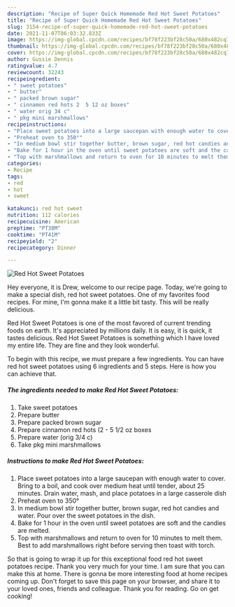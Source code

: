 ```yaml
---
description: "Recipe of Super Quick Homemade Red Hot Sweet Potatoes"
title: "Recipe of Super Quick Homemade Red Hot Sweet Potatoes"
slug: 3154-recipe-of-super-quick-homemade-red-hot-sweet-potatoes
date: 2021-11-07T06:03:32.833Z
image: https://img-global.cpcdn.com/recipes/bf78f223bf28c50a/680x482cq70/red-hot-sweet-potatoes-recipe-main-photo.jpg
thumbnail: https://img-global.cpcdn.com/recipes/bf78f223bf28c50a/680x482cq70/red-hot-sweet-potatoes-recipe-main-photo.jpg
cover: https://img-global.cpcdn.com/recipes/bf78f223bf28c50a/680x482cq70/red-hot-sweet-potatoes-recipe-main-photo.jpg
author: Gussie Dennis
ratingvalue: 4.7
reviewcount: 32243
recipeingredient:
- " sweet potatoes"
- " butter"
- " packed brown sugar"
- " cinnamon red hots 2  5 12 oz boxes"
- " water orig 34 c"
- " pkg mini marshmallows"
recipeinstructions:
- "Place sweet potatoes into a large saucepan with enough water to cover. Bring to a boil, and cook over medium heat until tender, about 25 minutes. Drain water, mash, and place potatoes in a large casserole dish"
- "Preheat oven to 350°"
- "In medium bowl stir together butter, brown sugar, red hot candies and water. Pour over the sweet potatoes in the dish."
- "Bake for 1 hour in the oven until sweet potatoes are soft and the candies are melted."
- "Top with marshmallows and return to oven for 10 minutes to melt them. Best to add marshmallows right before serving then toast with torch."
categories:
- Recipe
tags:
- red
- hot
- sweet

katakunci: red hot sweet 
nutrition: 112 calories
recipecuisine: American
preptime: "PT38M"
cooktime: "PT41M"
recipeyield: "2"
recipecategory: Dinner

---
```



![Red Hot Sweet Potatoes](https://img-global.cpcdn.com/recipes/bf78f223bf28c50a/680x482cq70/red-hot-sweet-potatoes-recipe-main-photo.jpg)

Hey everyone, it is Drew, welcome to our recipe page. Today, we're going to make a special dish, red hot sweet potatoes. One of my favorites food recipes. For mine, I'm gonna make it a little bit tasty. This will be really delicious.

Red Hot Sweet Potatoes is one of the most favored of current trending foods on earth. It's appreciated by millions daily. It is easy, it is quick, it tastes delicious. Red Hot Sweet Potatoes is something which I have loved my entire life. They are fine and they look wonderful.




To begin with this recipe, we must prepare a few ingredients. You can have red hot sweet potatoes using 6 ingredients and 5 steps. Here is how you can achieve that.

<!--inarticleads1-->

##### The ingredients needed to make Red Hot Sweet Potatoes:

1. Take  sweet potatoes
1. Prepare  butter
1. Prepare  packed brown sugar
1. Prepare  cinnamon red hots (2 - 5 1/2 oz boxes
1. Prepare  water (orig 3/4 c)
1. Take  pkg mini marshmallows




<!--inarticleads2-->

##### Instructions to make Red Hot Sweet Potatoes:

1. Place sweet potatoes into a large saucepan with enough water to cover. Bring to a boil, and cook over medium heat until tender, about 25 minutes. Drain water, mash, and place potatoes in a large casserole dish
1. Preheat oven to 350°
1. In medium bowl stir together butter, brown sugar, red hot candies and water. Pour over the sweet potatoes in the dish.
1. Bake for 1 hour in the oven until sweet potatoes are soft and the candies are melted.
1. Top with marshmallows and return to oven for 10 minutes to melt them. Best to add marshmallows right before serving then toast with torch.




So that is going to wrap it up for this exceptional food red hot sweet potatoes recipe. Thank you very much for your time. I am sure that you can make this at home. There is gonna be more interesting food at home recipes coming up. Don't forget to save this page on your browser, and share it to your loved ones, friends and colleague. Thank you for reading. Go on get cooking!
